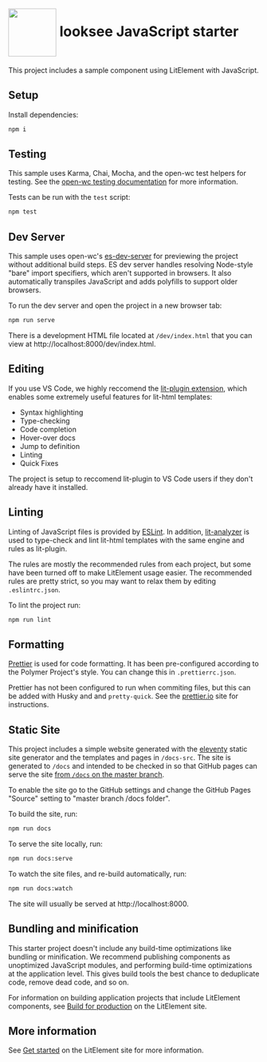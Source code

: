 # <img align="center" src="https://avatars2.githubusercontent.com/u/76873423" width="96" height="96" /> looksee JavaScript starter 

This project includes a sample component using LitElement with JavaScript.

## Setup

Install dependencies:

```bash
npm i
```

## Testing

This sample uses Karma, Chai, Mocha, and the open-wc test helpers for testing. See the [open-wc testing documentation](https://open-wc.org/testing/testing.html) for more information.

Tests can be run with the `test` script:

```bash
npm test
```

## Dev Server

This sample uses open-wc's [es-dev-server](https://github.com/open-wc/open-wc/tree/master/packages/es-dev-server) for previewing the project without additional build steps. ES dev server handles resolving Node-style "bare" import specifiers, which aren't supported in browsers. It also automatically transpiles JavaScript and adds polyfills to support older browsers.

To run the dev server and open the project in a new browser tab:

```bash
npm run serve
```

There is a development HTML file located at `/dev/index.html` that you can view at http://localhost:8000/dev/index.html.

## Editing

If you use VS Code, we highly reccomend the [lit-plugin extension](https://marketplace.visualstudio.com/items?itemName=runem.lit-plugin), which enables some extremely useful features for lit-html templates:
  - Syntax highlighting
  - Type-checking
  - Code completion
  - Hover-over docs
  - Jump to definition
  - Linting
  - Quick Fixes
  
  The project is setup to reccomend lit-plugin to VS Code users if they don't already have it installed.

## Linting

Linting of JavaScript files is provided by [ESLint](eslint.org). In addition, [lit-analyzer](https://www.npmjs.com/package/lit-analyzer) is used to type-check and lint lit-html templates with the same engine and rules as lit-plugin.

The rules are mostly the recommended rules from each project, but some have been turned off to make LitElement usage easier. The recommended rules are pretty strict, so you may want to relax them by editing `.eslintrc.json`.

To lint the project run:

```bash
npm run lint
```

## Formatting

[Prettier](https://prettier.io/) is used for code formatting. It has been pre-configured according to the Polymer Project's style. You can change this in `.prettierrc.json`.

Prettier has not been configured to run when commiting files, but this can be added with Husky and and `pretty-quick`. See the [prettier.io](https://prettier.io/) site for instructions.

## Static Site

This project includes a simple website generated with the [eleventy](11ty.dev) static site generator and the templates and pages in `/docs-src`. The site is generated to `/docs` and intended to be checked in so that GitHub pages can serve the site [from `/docs` on the master branch](https://help.github.com/en/github/working-with-github-pages/configuring-a-publishing-source-for-your-github-pages-site).

To enable the site go to the GitHub settings and change the GitHub Pages &quot;Source&quot; setting to &quot;master branch /docs folder&quot;.</p>

To build the site, run:

```bash
npm run docs
```

To serve the site locally, run:

```bash
npm run docs:serve
```

To watch the site files, and re-build automatically, run:

```bash
npm run docs:watch
```

The site will usually be served at http://localhost:8000.

## Bundling and minification

This starter project doesn't include any build-time optimizations like bundling or minification. We recommend publishing components as unoptimized JavaScript modules, and performing build-time optimizations at the application level. This gives build tools the best chance to deduplicate code, remove dead code, and so on.

For information on building application projects that include LitElement components, see [Build for production](https://lit-element.polymer-project.org/guide/build) on the LitElement site.


## More information

See [Get started](https://lit-element.polymer-project.org/guide/start) on the LitElement site for more information.
